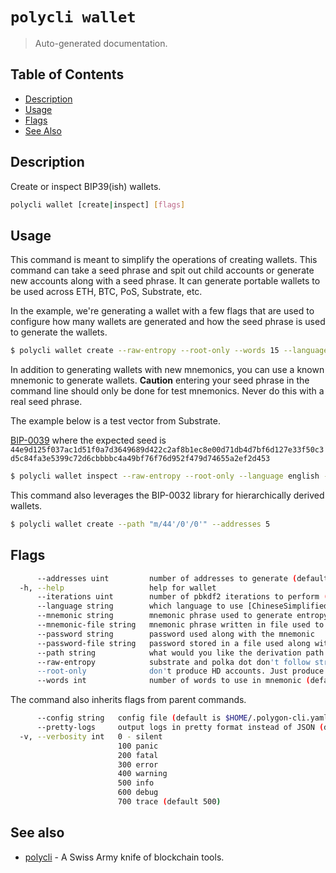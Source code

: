 # `polycli wallet`

> Auto-generated documentation.

## Table of Contents

- [Description](#description)
- [Usage](#usage)
- [Flags](#flags)
- [See Also](#see-also)

## Description

Create or inspect BIP39(ish) wallets.

```bash
polycli wallet [create|inspect] [flags]
```

## Usage

This command is meant to simplify the operations of creating
wallets. This command can take a seed phrase and spit out child
accounts or generate new accounts along with a seed phrase. It can
generate portable wallets to be used across ETH, BTC, PoS, Substrate,
etc.

In the example, we're generating a wallet with a few flags that are
used to configure how many wallets are generated and how the seed
phrase is used to generate the wallets.

```bash
$ polycli wallet create --raw-entropy --root-only --words 15 --language english
```

In addition to generating wallets with new mnemonics, you can use a
known mnemonic to generate wallets. **Caution** entering your seed
phrase in the command line should only be done for test
mnemonics. Never do this with a real seed phrase.

The example below is a test vector from Substrate.

[BIP-0039](https://github.com/paritytech/substrate-bip39/blob/eef2f86337d2dab075806c12948e8a098aa59d59/src/lib.rs#L74) where the expected seed is `44e9d125f037ac1d51f0a7d3649689d422c2af8b1ec8e00d71db4d7bf6d127e33f50c3d5c84fa3e5399c72d6cbbbbc4a49bf76f76d952f479d74655a2ef2d453`

```bash
$ polycli wallet inspect --raw-entropy --root-only --language english --password "Substrate" --mnemonic "abandon abandon abandon abandon abandon abandon abandon abandon abandon abandon abandon about"
```

This command also leverages the BIP-0032 library for hierarchically derived wallets.

```bash
$ polycli wallet create --path "m/44'/0'/0'" --addresses 5
```

## Flags

```bash
      --addresses uint         number of addresses to generate (default 10)
  -h, --help                   help for wallet
      --iterations uint        number of pbkdf2 iterations to perform (default 2048)
      --language string        which language to use [ChineseSimplified, ChineseTraditional, Czech, English, French, Italian, Japanese, Korean, Spanish] (default "english")
      --mnemonic string        mnemonic phrase used to generate entropy
      --mnemonic-file string   mnemonic phrase written in file used to generate entropy
      --password string        password used along with the mnemonic
      --password-file string   password stored in a file used along with the mnemonic
      --path string            what would you like the derivation path to be (default "m/44'/60'/0'")
      --raw-entropy            substrate and polka dot don't follow strict bip39 and use raw entropy
      --root-only              don't produce HD accounts. Just produce a single wallet
      --words int              number of words to use in mnemonic (default 24)
```

The command also inherits flags from parent commands.

```bash
      --config string   config file (default is $HOME/.polygon-cli.yaml)
      --pretty-logs     output logs in pretty format instead of JSON (default true)
  -v, --verbosity int   0 - silent
                        100 panic
                        200 fatal
                        300 error
                        400 warning
                        500 info
                        600 debug
                        700 trace (default 500)
```

## See also

- [polycli](polycli.md) - A Swiss Army knife of blockchain tools.
